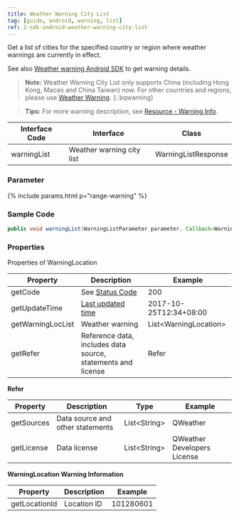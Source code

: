 ```yaml
---
title: Weather Warning City List
tag: [guide, android, warning, list]
ref: 2-sdk-android-weather-warning-city-list
---
```


Get a list of cities for the specified country or region where weather warnings are currently in effect.

See also [Weather warning Android SDK](/en/docs/android-sdk/warning/android-weather-warning/) to get warning details.

> **Note:** Weather Warning City List only supports China (including Hong Kong, Macao and China Taiwan) now. For other countries and regions, please use [Weather Warning](/en/docs/android-sdk/warning/android-weather-warning/).
{:.bqwarning}

> **Tips:** For more warning description, see [Resource - Warning Info](/en/docs/resource/warning-info/).

| Interface Code| Interface  | Class |
| ---------------- | -------------- | --------------- |
| warningList| Weather warning city list  | WarningListResponse |

### Parameter

{% include params.html p="range-warning" %}

### Sample Code

```java
public void warningList(WarningListParameter parameter, Callback<WarningListResponse> callback);
```

### Properties

Properties of WarningLocation

| Property | Description | Example |
| -------------- | ------------ | --------------------------- |
| getCode | See [Status Code](/en/docs/resource/status-code/) | 200 |
| getUpdateTime | [Last updated time](/en/docs/resource/glossary/#update-time) | 2017-10-25T12:34+08:00 |
| getWarningLocList | Weather warning | List&lt;WarningLocation&gt; |
| getRefer | Reference data, includes data source, statements and license | Refer |

**Refer**

| Property | Description  |  Type |  Example  |
| ---------- | ----------- | ------------------ | ------------ |
| getSources | Data source and other statements  | List&lt;String&gt; | QWeather     |
| getLicense | Data license      | List&lt;String&gt; | QWeather Developers License |

**WarningLocation Warning Information**

| Property | Description | Example |
| ------------- | ------------ | --------- |
| getLocationId | Location ID | 101280601 |
